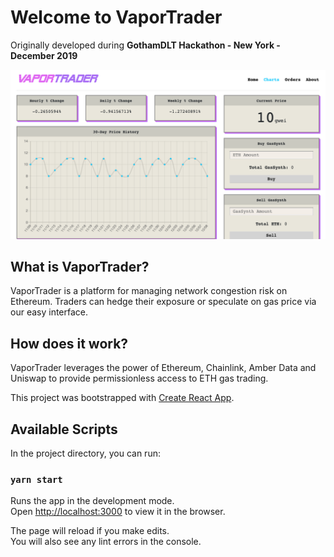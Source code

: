 # Welcome to VaporTrader

Originally developed during **GothamDLT Hackathon - New York - December 2019**

![Sample Screenshot](https://github.com/michaelcohen716/gas-trader/blob/master/client/src/assets/images/Sample.png "Sample Screenshot")

## What is VaporTrader?

VaporTrader is a platform for managing network congestion risk on Ethereum. Traders can hedge their exposure or speculate on gas price via our easy interface.

## How does it work?

VaporTrader leverages the power of Ethereum, Chainlink, Amber Data and Uniswap to provide permissionless access to ETH gas trading.

This project was bootstrapped with [Create React App](https://github.com/facebook/create-react-app).

## Available Scripts

In the project directory, you can run:

### `yarn start`

Runs the app in the development mode.<br />
Open [http://localhost:3000](http://localhost:3000) to view it in the browser.

The page will reload if you make edits.<br />
You will also see any lint errors in the console.
